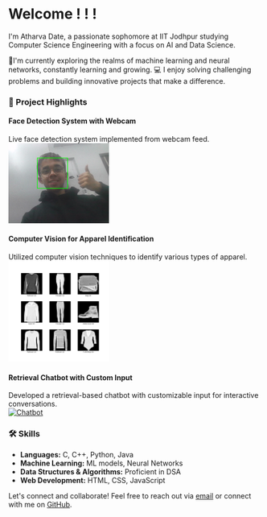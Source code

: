 # Welcome ! ! !

I'm Atharva Date, a passionate sophomore at IIT Jodhpur studying Computer Science Engineering with a focus on AI and Data Science.

🤖I'm currently exploring the realms of machine learning and neural networks, constantly learning and growing.
💻 I enjoy solving challenging problems and building innovative projects that make a difference.

### 🚀 Project Highlights

#### Face Detection System with Webcam
Live face detection system implemented from webcam feed.
<br>
<a href="https://github.com/ADIITJ/face_detection_webcam">
  <img src="face.png" alt="Face Detection" width="200"/>
</a>

#### Computer Vision for Apparel Identification
Utilized computer vision techniques to identify various types of apparel.
<br>
<a href="https://github.com/ADIITJ/basic-computer-vision">
  <img src="fashion.png" alt="Computer Vision" width="200"/>
</a>

#### Retrieval Chatbot with Custom Input
Developed a retrieval-based chatbot with customizable input for interactive conversations.
<br>
<a href="https://github.com/ADIITJ/retrieval-chatbot">
  <img src="https://your-image-url.com" alt="Chatbot" width="200"/>
</a>

### 🛠️ Skills

- **Languages:** C, C++, Python, Java
- **Machine Learning:** ML models, Neural Networks
- **Data Structures & Algorithms:** Proficient in DSA
- **Web Development:** HTML, CSS, JavaScript

Let's connect and collaborate! Feel free to reach out via [email](mailto:b22ai045@iitj.ac.in) or connect with me on [GitHub](https://github.com/ADIITJ/).

